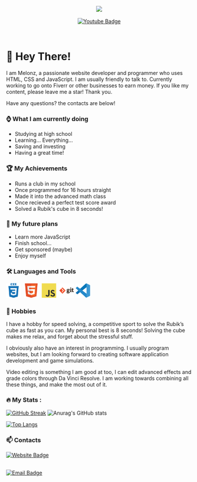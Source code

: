 <p align="center">
  <img height="300" object-fit="cover" src="https://user-images.githubusercontent.com/100125080/155830273-ce197336-3a81-4f0f-80e1-b84895cfde37.png">
</p>
<div id="badges">
  <div id="badges">
  <p align="center">
    <a href="https://www.youtube.com/channel/UCKPut_fp7h4snzP0eUEiFjw">
      <img src="https://img.shields.io/badge/YouTube-red?style=for-the-badge&logo=youtube&logoColor=white" alt="Youtube Badge"/>
    </a>
  </p>
</div>
  <p align="center">
  <img src="https://komarev.com/ghpvc/?username=oMelonz&style=flat-square&color=blue" alt=""/>
  </p>
  
# 👋 Hey There!

I am Melonz, a passionate website developer and programmer who uses HTML, CSS and JavaScript. I am usually friendly to talk to. Currently working to go onto Fiverr or other businesses to earn money. If you like my content, please leave me a star! Thank you. 

Have any questions? the contacts are below!
  
### ⌚ What I am currently doing

- Studying at high school
- Learning... Everything...
- Saving and investing
- Having a great time!
  
### 🏆 My Achievements

- Runs a club in my school
- Once programmed for 16 hours straight
- Made it into the advanced math class
- Once recieved a perfect test score award
- Solved a Rubik's cube in 8 seconds!
  
### 🔂 My future plans
  
- Learn more JavaScript
- Finish school...
- Get sponsored (maybe)
- Enjoy myself
 
### :hammer_and_wrench: Languages and Tools
<div>
  <img src="https://github.com/devicons/devicon/blob/master/icons/css3/css3-plain-wordmark.svg"  title="CSS3" alt="CSS" width="40" height="40"/>&nbsp;
  <img src="https://github.com/devicons/devicon/blob/master/icons/html5/html5-original.svg" title="HTML5" alt="HTML" width="40" height="40"/>&nbsp;
  <img src="https://github.com/devicons/devicon/blob/master/icons/javascript/javascript-original.svg" title="JavaScript" alt="JavaScript" width="40" height="40"/>&nbsp;
  <img src="https://github.com/devicons/devicon/blob/master/icons/git/git-original-wordmark.svg" title="Git" **alt="Git" width="40" height="40"/>
  <img src="https://github.com/devicons/devicon/blob/master/icons/vscode/vscode-original.svg" title="VsCode" **alt="VsCode" width="40" height="40"/>


### 🌱 Hobbies

I have a hobby for speed solving, a competitive sport to solve the Rubik’s cube as fast as you can. My personal best is 8 seconds! Solving the cube makes me relax, and forget about the stressful stuff.

I obviously also have an interest in programming. I usually program websites, but I am looking forward to creating software application development and game simulations.

Video editing is something I am good at too, I can edit advanced effects and grade colors through Da Vinci Resolve. I am working towards combining all these things, and make the most out of it.

### :fire: My Stats :
[![GitHub Streak](http://github-readme-streak-stats.herokuapp.com?user=oMelonz&theme=tokyonight)](https://git.io/streak-stats) ![Anurag's GitHub stats](https://github-readme-stats.vercel.app/api?username=oMelonz&show_icons=true&theme=tokyonight)
  
[![Top Langs](https://github-readme-stats.vercel.app/api/top-langs/?username=anuraghazra&theme=tokyonight)](https://github.com/anuraghazra/github-readme-stats) 
### 📫 Contacts
  
<a href="https://melonzport.netlify.app/">
<img src="https://img.shields.io/badge/Website-Click me-orange" alt="Website Badge"/>

<br><a href="https://mail.google.com/mail/u/0/#inbox?compose=new">
<img src="https://img.shields.io/badge/Email-Contact Me-red" alt="Email Badge"/>
